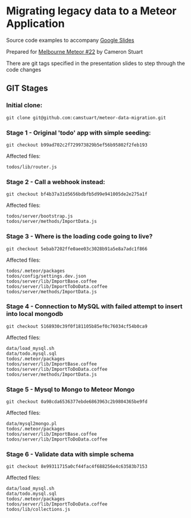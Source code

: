 # Migrating legacy data to a Meteor Application

Source code examples to accompany [Google Slides](https://docs.google.com/presentation/d/1bwcvMLBo70jeSwG5qlekNaMxFgsUiFKhzW5Wi5Ks00k/edit?usp=sharing)

Prepared for [Melbourne Meteor #22](http://www.meetup.com/Meteor-Melbourne/events/223647433/) by Cameron Stuart 

There are git tags specified in the presentation slides to step through the code changes

## GIT Stages

### Initial clone:

```
git clone git@github.com:camstuart/meteor-data-migration.git
```

### Stage 1 - Original 'todo' app with simple seeding:

```
git checkout b99ad702c2f729973829b5ef56b95802f2feb193
```

Affected files:

```
todos/lib/router.js
```

### Stage 2 - Call a webhook instead:

```
git checkout bf4b37a31d5656bdbfb5d99e941005de2e275a1f
```

Affected files:

```
todos/server/bootstrap.js
todos/server/methods/ImportData.js
```

### Stage 3 - Where is the loading code going to live?

```
git checkout 5ebab7202ffe0aee03c3028b91a5e8a7adc1f866
```

Affected files:

```
todos/.meteor/packages
todos/config/settings.dev.json
todos/server/lib/ImportBase.coffee
todos/server/lib/ImportToDoData.coffee
todos/server/methods/ImportData.js
```

### Stage 4 - Connection to MySQL with failed attempt to insert into local mongodb

```
git checkout 5168930c39f0f181105b85ef0c76034cf54b0ca9
```

Affected files:

```
data/load_mysql.sh
data/todo.mysql.sql
todos/.meteor/packages
todos/server/lib/ImportBase.coffee
todos/server/lib/ImportToDoData.coffee
todos/server/methods/ImportData.js
```

### Stage 5 - Mysql to Mongo to Meteor Mongo 

```
git checkout 0a98cda6536377ebde6863963c2b9804365be9fd
```

Affected files:

```
data/mysql2mongo.pl
todos/.meteor/packages
todos/server/lib/ImportBase.coffee
todos/server/lib/ImportToDoData.coffee
```

### Stage 6 - Validate data with simple schema


```
git checkout 8e99311715a0cf44fac4f688256e4c63583b7153
```

Affected files:

```
data/load_mysql.sh
data/todo.mysql.sql
todos/.meteor/packages
todos/server/lib/ImportToDoData.coffee
todos/lib/collections.js
```